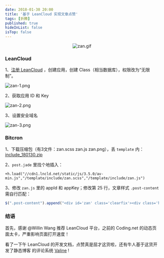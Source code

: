 ```yaml
---
date: 2018-01-30 20:00
title: '基于 LeanCloud 实现文章点赞'
tags: [折腾]
published: true
hideInList: false
isTop: false
---
```



<p class="md_block" style="text-align:center;"><img class="md_compiled" src="https://lmm.elizen.me/images/2018/01/zan.gif" alt="zan.gif"></p>

### LeanCloud

1、[注册 LeanCloud](http://leancloud.cn/login.html?refuser=lmm214#/signup) ，创建应用，创建 Class（相当数据库），权限改为“无限制”。

![zan-1.png](https://lmm.elizen.me/images/2018/01/zan-1.png)

<!--more-->

2、获取应用 ID 和 Key

![zan-2.png](https://lmm.elizen.me/images/2018/01/zan-2.png)

3、设置安全域名

![zan-3.png](https://lmm.elizen.me/images/2018/01/zan-3.png)

### Bitcron

1、下载压缩包（有3文件：zan.scss zan.js zan.png），丢 `template` 内：[include_180130.zip](https://lmm.elizen.me/images/2018/01/include_180130.zip)


2、`post.jade` 里找个地插入：

```jade
+h.load("//cdn1.lncld.net/static/js/3.5.0/av-min.js","/template/include/zan.scss","/template/include/zan.js")
```

3、修改 `zan.js` 里的 appId 和 appKey；修改第 25 行，文章样式 `.post-content` 需自行匹配：

```javascript
$(".post-content").append("<div id='zan' class='clearfix'><div class='heart' onclick=\"goodplus('"+url+"')\"><p id='zan_text'></p></div></div>");
```

### 结语

首先，感谢 @Willin Wang 推荐 LeanCloud 平台，之前的 Coding.net 的动态页面太卡，严重影响页面打开速度！

看了一下午 LeanCloud 的开发文档，点赞真是屈才这货啦，还有牛人基于这货开发了静态博客 的评论系统 [Valine](https://github.com/xcss/Valine) !

